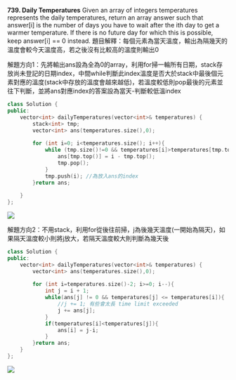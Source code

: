 **739. Daily Temperatures**
Given an array of integers temperatures represents the daily temperatures, return an array answer such that answer[i] is the number of days you have to wait after the ith day to get a warmer temperature. If there is no future day for which this is possible, keep answer[i] == 0 instead.
題目解釋：每個元素為當天溫度，輸出為隔幾天的溫度會較今天溫度高，若之後沒有比較高的溫度則輸出0

解題方向1：先將輸出ans設為全為0的array，利用for掃一輪所有日期，stack存放尚未登記的日期index，中間while判斷此index溫度是否大於stack中最後個元素對應的溫度(stack中存放的溫度會越來越低)，若溫度較低則pop最後的元素並往下判斷，並將ans對應index的答案設為當天-判斷較低溫index
``` c++
class Solution {
public:
    vector<int> dailyTemperatures(vector<int>& temperatures) {
        stack<int> tmp;
        vector<int> ans(temperatures.size(),0);
        
        for (int i=0; i<temperatures.size(); i++){
            while (tmp.size()!=0 && temperatures[i]>temperatures[tmp.top()]){
                ans[tmp.top()] = i - tmp.top();
                tmp.pop();
            }
            tmp.push(i); //為放入ans的index
        }return ans;
        
    }
};

```
![](https://i.imgur.com/FEq1wMS.png)

解題方向2：不用stack，利用for從後往前掃，j為後幾天溫度(一開始為隔天)，如果隔天溫度較小則將j放大，若隔天溫度較大則判斷為幾天後
``` c++
class Solution {
public:
    vector<int> dailyTemperatures(vector<int>& temperatures) {
        vector<int> ans(temperatures.size(),0);
        
        for (int i=temperatures.size()-2; i>=0; i--){
            int j = i + 1; 
            while(ans[j] != 0 && temperatures[j] <= temperatures[i]){
                //j += 1; 有些會太長 time limit exceeded
                j += ans[j];
            }
            if(temperatures[i]<temperatures[j]){
                ans[i] = j-i;
            }
        }return ans;
    }    
};
```
![](https://i.imgur.com/6zsczhB.png)
